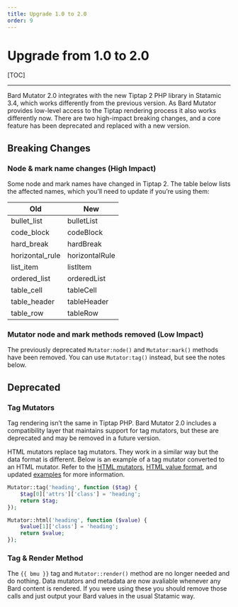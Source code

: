 ```yaml
---
title: Upgrade 1.0 to 2.0
order: 9
---
```


# Upgrade from 1.0 to 2.0

[TOC]

---

Bard Mutator 2.0 integrates with the new Tiptap 2 PHP library in Statamic 3.4, which works differently from the previous version. As Bard Mutator provides low-level access to the Tiptap rendering process it also works differently now. There are two high-impact breaking changes, and a core feature has been deprecated and replaced with a new version.

## Breaking Changes

### Node & mark name changes (High Impact)

Some node and mark names have changed in Tiptap 2. The table below lists the affected names, which you’ll need to update if you’re using them:

| Old             | New            |
| --------------- | -------------- |
| bullet_list     | bulletList     | 
| code_block      | codeBlock      | 
| hard_break      | hardBreak      | 
| horizontal_rule | horizontalRule | 
| list_item       | listItem       | 
| ordered_list    | orderedList    | 
| table_cell      | tableCell      | 
| table_header    | tableHeader    | 
| table_row       | tableRow       | 

### Mutator node and mark methods removed (Low Impact)

The previously deprecated `Mutator:node()` and `Mutator:mark()` methods have been removed. You can use `Mutator:tag()` instead, but see the notes below.

## Deprecated

### Tag Mutators

Tag rendering isn’t the same in Tiptap PHP. Bard Mutator 2.0 includes a compatibility layer that maintains support for tag mutators, but these are deprecated and may be removed in a future version. 

HTML mutators replace tag mutators. They work in a similar way but the data format is different. Below is an example of a tag mutator converted to an HTML mutator. Refer to the [HTML mutators](mutators), [HTML value format](data-formats), and updated [examples](examples) for more information. 

```php
Mutator::tag('heading', function ($tag) {
    $tag[0]['attrs']['class'] = 'heading';
    return $tag;
});
```

```php
Mutator::html('heading', function ($value) {
    $value[1]['class'] = 'heading';
    return $value;
});
```

### Tag & Render Method

The `{{ bmu }}` tag and `Mutator::render()` method are no longer needed and do nothing. Data mutators and metadata are now avaliable whenever any Bard content is rendered. If you were using these you should remove those calls and just output your Bard values in the usual Statamic way.